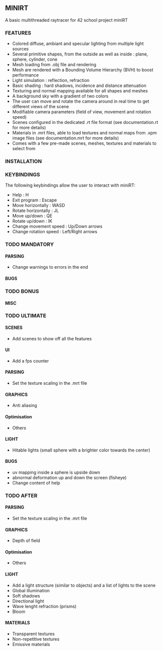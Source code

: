 ## MINIRT

A basic multithreaded raytracer for 42 school project miniRT


### FEATURES

- Colored diffuse, ambiant and specular lighting from multiple light sources
- Several primitive shapes, from the outside as well as inside : plane, sphere, cylinder, cone
- Mesh loading from .obj file and rendering
- Mesh are rendered with a Bounding Volume Hierarchy (BVH) to boost performance
- Light simulation : reflection, refraction
- Basic shading : hard shadows, incidence and distance attenuation
- Texturing and normal mapping available for all shapes and meshes
- A background sky with a gradient of two colors
- The user can move and rotate the camera around in real time to get different views of the scene
- Modifiable camera parameters (field of view, movement and rotation speed)
- Scenes configured in the dedicated .rt file format (see documentation.rt for more details)
- Materials in .mrt files, able to load textures and normal maps from .xpm image files (see documentation.mrt for more details)
- Comes with a few pre-made scenes, meshes, textures and materials to select from

### INSTALLATION

### KEYBINDINGS

The following keybindings allow the user to interact with miniRT:

- Help : H
- Exit program : Escape
- Move horizontally : WASD
- Rotate horizontally : JL
- Move up/down : QE
- Rotate up/down : IK
- Change movement speed : Up/Down arrows
- Change rotation speed : Left/Right arrows


### TODO MANDATORY

#### PARSING
- Change warnings to errors in the end

#### BUGS


### TODO BONUS

#### MISC


### TODO ULTIMATE

#### SCENES
- Add scenes to show off all the features

#### UI
- Add a fps counter

#### PARSING
- Set the texture scaling in the .mrt file

#### GRAPHICS
- Anti aliasing

#### Optimisation
- Others

#### LIGHT
- Hitable lights (small sphere with a brighter color towards the center)

#### BUGS
- uv mapping inside a sphere is upside down
- abnormal deformation up and down the screen (fisheye)
- Change content of help


### TODO AFTER

#### PARSING
- Set the texture scaling in the .mrt file

#### GRAPHICS
- Depth of field

#### Optimisation
- Others

#### LIGHT
- Add a light structure (similar to objects) and a list of lights to the scene
- Global illumination
- Soft shadows
- Directional light
- Wave lenght refraction (prisms)
- Bloom

#### MATERIALS
- Transparent textures
- Non-repetitive textures
- Emissive materials
